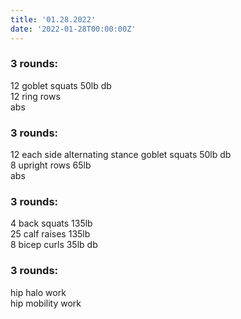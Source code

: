 ```yaml
---
title: '01.28.2022'
date: '2022-01-28T00:00:00Z'
---
```


### 3 rounds:      
12 goblet squats 50lb db     
12 ring rows    
abs       
              
### 3 rounds:      
12 each side alternating stance goblet squats 50lb db     
8 upright rows 65lb    
abs       

### 3 rounds:      
4 back squats 135lb          
25 calf raises 135lb       
8 bicep curls 35lb db   

### 3 rounds:
hip halo work         
hip mobility work  